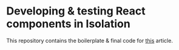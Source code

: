 # Developing & testing React components in Isolation

This repository contains the boilerplate & final code for [this](https://dev.to/dhaiwat10/how-to-develop-test-react-components-in-isolation-4g74-temp-slug-5587506) article.
